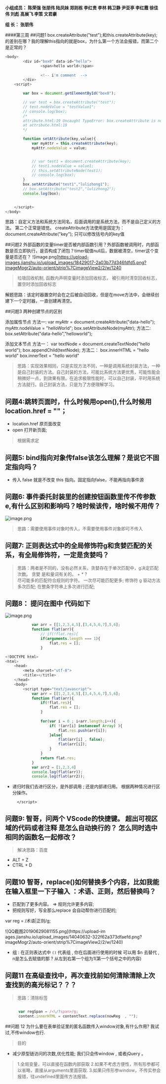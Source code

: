 **小组成员： 陈荣强 张朋伟 陆凤妹  郑则栋 李红贵 李林 韩卫静 尹亚亭 李红霞  徐佳伟  刘彪  高展飞 李策  文君豪**

**组       长： 张朋伟**


####第三周
##问题1  box.createAttribute("test");和this.createAttribute(key);的差别在哪？我的理解this指向的就是box，为什么第一个方法会报错，而第二个是正常的？

```javascript
<body>
        <div id="box0" data-id="hello">
                <span>hello world</span>
               
                <!-- i'm comment  -->
        </div>
    <script>

        var box = document.getElementById("box0");

        // var test = box.createAttribute("test");
        // test.nodeValue = "testValue1";
        // console.log(box);
        /*
        attribute.html:19 Uncaught TypeError: box.createAttribute is not a function
        at attribute.html:19
        */

        function setAttribute(key,value){
			var myAttr = this.createAttribute(key);
			myAttr.nodeValue = value;


            // var test1 = document.createAttribute(key);
		    // test1.nodeValue = value1;
		    // this.setAttributeNode(test1);
		    // console.log(box);
		}
        box.setAttribute("test1","lulizhong1");
        // box.setAttribute("test2","lulizhong2");
        console.log(box);

     
    </script>
</body>

```

思路：自定义方法和系统方法同名，后面调用的是系统方法，而不是自己定义的方法。  第二个正常是错觉。
createAttribute方法使用是固定为：document.createAttribute("key");
只可以修改括号内的key值


##问题2 外部函数的变量timer是否被内部函数引用？外部函数被调用时，内部函数是否立即执行，是否构成了闭包？timer赋值null后，数据被清空，timer这个变量是否还在？
   ![image.png]https://upload-images.jianshu.io/upload_images/18429017-2a03b77d346fdfd5.png?imageMogr2/auto-orient/strip%7CimageView2/2/w/1240
>垃圾回收机制,
>函数内声明变量时添加回收标志，
>被引用时清空回收标志，
>置空时添加回收标志

解题思路：该定时器置空时会在之后被自动回收，但是在move方法中，会继续创建下一个定时器，一直创建再清空。



##问题3 两种创建节点的区别

添加属性节点
方法一:
var myAttr = document.createAttribute("data-hello");
myAttr.nodeValue = "helloWorld";
box.setAttributeNode(myAttr);
方法二:
box.setAttribute("data-hello","helloworld");

添加文本节点
方法一：
var textNode = document.createTextNode("hello world");
box.appendChild(textNode);
方法二：
box.innerHTML = "hello world"
box.innerText = "hello world" 

>思路：实现效果相同，只是实现方法不同，一种是调用系统封装方法，一种是自己封装的方法。自己封装的方法，可能比系统方法更优秀，可能性能会稍微好一点，到效果有限。在追求极限性能时，可以自己封装，平时用系统方法就行。自己封装方法，只是为了方便理解学习。


## 问题4:跳转页面时，什么时候用open(),什么时候用location.href = ""；
* location.href   原页面改变
* open            打开新页面;
>根据需求定


## 问题5:  bind指向对象传false该怎么理解？是说它不固定指向吗？
* 传入 false 就是不改变 this 指向。固定指向false，不能再指向事件源


## 问题6: 事件委托封装里的创建按钮函数里传不传参数e,有什么区别和影响吗？啥时候该传，啥时候不用传？

![image.png](https://upload-images.jianshu.io/upload_images/12728563-ac3ff12e234d0226.png?imageMogr2/auto-orient/strip%7CimageView2/2/w/1240)

>思路：需要使用事件对象时传入，不需要使用事件对象即可不传入


## 问题7: 正则表达式中的全局修饰符g和贪婪匹配的关系，有全局修饰符，一定是贪婪吗？  
>思路：两者是不同的，没有必然关系，贪婪存在于单次匹配中，g决定匹配次数。
> 贪婪      是和量词有关的。  +  *  ?  
> 尽可能多的匹配符合规则的字符。   一次尽可能匹配更多;
> 修饰符 g  驱动方法多次匹配;      在整条字符串上多次进行匹配;


## 问题8： 提问在图中 代码如下

![image.png](https://upload-images.jianshu.io/upload_images/12728563-ebac1f33e890622d.png?imageMogr2/auto-orient/strip%7CimageView2/2/w/1240)

```javascript
			var arr = [[1,2,3,4,5],[3,4,5,6,7],5,6];
			function flat(arr){
				// if(!flat.res){
				if(arguments.length === 1){
					flat.res = [];
				}

<!DOCTYPE html>
<html>
	<head>
		<meta charset="utf-8">
		<title></title>
	</head>
	<body>
		<script type="text/javascript">
			var arr = [[1,2,3,4,5],[3,4,5,6,7],5,6];
			function flat(arr){
				if(!flat.res){
					flat.res = [];
				}
				
				for(var i = 0 ; i<arr.length;i++){
					if( !(arr[i] instanceof Array) ){
						flat.res.push(arr[i]);
					}else{
						flat(arr[i] , false);
						flat(arr[i]);
					}
				}
				return flat.res;
			}	
			var arr2 = [1,2,3,4]
			console.log(flat(arr));
			console.log(flat(arr2));
```

* 递归时我们去进行区分，是外部调用 ; 还是内部递归用。 根据两种情况进行区分操作。
  
		</script>


## 问题9: 智哥，问两个 VScode的快捷键。  超出可视区域的代码或者注释 是怎么自动换行的？  怎么同时选中相同的函数名一起修改？
>解决思路：百度
* ALT + Z 
* CTRL + D


## 问题10  智哥，replace()如何替换多个内容，比如我能在输入框里一下子输入 ：术语、正则，然后替换吗？

* 匹配到了更多内容。 => 规则允许更多内容; 
* 把规则写好，写全那么replace 会自动帮你进行匹配的;

var reg = /术语|正则/g; 

![QQ截图20190629081155.png](https://upload-im
ages.jianshu.io/upload_images/14040632-322f62a373dfaefd.png?imageMogr2/auto-orient/strip%7CimageView2/2/w/1240)

* 组 : 在正则表达式中 `()` 代表组 , 你在后面进行使用的时候 可以用 $n 去替代 , n是怎么去赋值的那 ? 从左到右第一个组为1(第一个括号之中的内容)


## 问题11 在高级查找中，再次查找前如何清除清除上次查找到的高光标记？？？

>思路：清除标签
```javascript

      var regSpan = /<\/?span>/g;
      content.innerHTML = contentText.replace(nowReg  , "");

```

##问题 12 为什么要在表单验证里的匿名函数传入window对象,有什么作用? 我试过,不传window也行.

>目的
* 减少原型链访问的次数,优化性能; 我们只会传window , 或者jQuery 。

>1.全局变量，可以直接在函数内部获取 
>2.如果不考虑方便性，所有形参都可以省略，直接从arguments里面获取.
>3.如果只传形参window，不传实参会报错，往undefined里面传方法报错。
